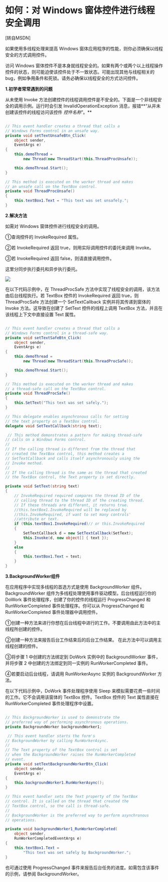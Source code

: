 # 如何：对 Windows 窗体控件进行线程安全调用

[转自MSDN]

如果使用多线程处理来提高 Windows 窗体应用程序的性能，则你必须确保以线程安全的方式调用控件。

访问 Windows 窗体控件不是本身就线程安全的。如果有两个或两个以上线程操作控件的状态，则可能迫使该控件处于不一致状态。可能出现其他与线程相关的 bug，例如争用条件和死锁。请务必确保以线程安全的方式访问控件。

**1.初学者常常遇到的问题**

从未使用 Invoke 方法创建控件的线程调用控件是不安全的。下面是一个非线程安全的调用示例。运行时会引发 InvalidOperationException 消息，报错**“从并未创建该控件的线程访问该控件 *控件名称*”。**

```csharp

// This event handler creates a thread that calls a 
// Windows Forms control in an unsafe way.
private void setTextUnsafeBtn_Click(
	object sender, 
	EventArgs e)
{
	this.demoThread = 
		new Thread(new ThreadStart(this.ThreadProcUnsafe));

	this.demoThread.Start();
}

// This method is executed on the worker thread and makes
// an unsafe call on the TextBox control.
private void ThreadProcUnsafe()
{
	this.textBox1.Text = "This text was set unsafely.";
}
```

**2.解决方法**

如需对 Windows 窗体控件进行线程安全的调用。

 ①查询控件的 InvokeRequired 属性。
 
 ②若 InvokeRequired 返回 true，则用实际调用控件的委托来调用 Invoke。
 
 ③若 InvokeRequired 返回 false，则请直接调用控件。

这里分同步执行委托和异步执行委托。

![](http://img.blog.csdn.net/20160120102444831)

在以下代码示例中，在 ThreadProcSafe 方法中实现了线程安全的调用，该方法由后台线程执行。若 TextBox 控件的 InvokeRequired 返回 true，则 ThreadProcSafe 方法创建一个 SetTextCallback 实例并将其传递到窗体的 Invoke 方法。这导致在创建了 SetText 控件的线程上调用 TextBox 方法，并且在该线程上下文中直接设置 Text 属性。

```csharp

// This event handler creates a thread that calls a 
// Windows Forms control in a thread-safe way.
private void setTextSafeBtn_Click(
	object sender, 
	EventArgs e)
{
	this.demoThread = 
		new Thread(new ThreadStart(this.ThreadProcSafe));

	this.demoThread.Start();
}

// This method is executed on the worker thread and makes
// a thread-safe call on the TextBox control.
private void ThreadProcSafe()
{
	this.SetText("This text was set safely.");
}

// This delegate enables asynchronous calls for setting
// the text property on a TextBox control.
delegate void SetTextCallback(string text);

 // This method demonstrates a pattern for making thread-safe
// calls on a Windows Forms control. 
//
// If the calling thread is different from the thread that
// created the TextBox control, this method creates a
// SetTextCallback and calls itself asynchronously using the
// Invoke method.
//
// If the calling thread is the same as the thread that created
// the TextBox control, the Text property is set directly. 

private void SetText(string text)
{
	// InvokeRequired required compares the thread ID of the
	// calling thread to the thread ID of the creating thread.
	// If these threads are different, it returns true.
	//this.textBox1.InvokeRequired will be replaced by
	//this.InvokeRequired, if want to set many controls' 
	//attribute or text.
	if (this.textBox1.InvokeRequired)// or this.InvokeRequired
	{	
		SetTextCallback d = new SetTextCallback(SetText);
		this.Invoke(d, new object[] { text });
	}
	else
	{
		this.textBox1.Text = text;
	}
}
```

**3.BackgroundWorker组件**

在应用程序中实现多线程的首选方式是使用 BackgroundWorker 组件。 BackgroundWorker 组件为多线程处理使用事件驱动模型。后台线程运行你的 DoWork 事件处理程序，创建了你的控件的线程运行 ProgressChanged 和 RunWorkerCompleted 事件处理程序。你可以从 ProgressChanged 和 RunWorkerCompleted 事件处理器中调用控件。

①创建一种方法来进行你想在后台线程中进行的工作。不要调用由此方法中的主线程所创建的控件。

②创建一种方法来报告后台工作结束后的后台工作结果。 在此方法中可以调用主线程创建的控件。

③将步骤 1 中创建的方法绑定到 DoWork 实例中的 BackgroundWorker 事件，并将步骤 2 中创建的方法绑定到同一实例的 RunWorkerCompleted 事件。

④若要启动后台线程，请调用 RunWorkerAsync 实例的 BackgroundWorker 方法。

在以下代码示例中，DoWork 事件处理程序使用 Sleep 来模拟需要花费一些时间的工作。它不会调用该窗体的 TextBox 控件。TextBox 控件的 Text 属性直接在 RunWorkerCompleted 事件处理程序中设置。

```csharp

// This BackgroundWorker is used to demonstrate the 
// preferred way of performing asynchronous operations.
private BackgroundWorker backgroundWorker1;

 // This event handler starts the form's 
// BackgroundWorker by calling RunWorkerAsync.
//
// The Text property of the TextBox control is set
// when the BackgroundWorker raises the RunWorkerCompleted
// event.
private void setTextBackgroundWorkerBtn_Click(
	object sender, 
	EventArgs e)
{
	this.backgroundWorker1.RunWorkerAsync();
}

// This event handler sets the Text property of the TextBox
// control. It is called on the thread that created the 
// TextBox control, so the call is thread-safe.
//
// BackgroundWorker is the preferred way to perform asynchronous
// operations.

private void backgroundWorker1_RunWorkerCompleted(
	object sender, 
	RunWorkerCompletedEventArgs e)
{
	this.textBox1.Text = 
		"This text was set safely by BackgroundWorker.";
}
```

也可通过使用 ProgressChanged 事件来报告后台任务的进度。如需包含该事件的示例，请参阅 BackgroundWorker。